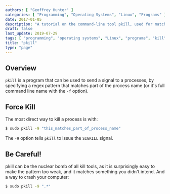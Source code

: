 ```yaml
---
authors: [ "Geoffrey Hunter" ]
categories: [ "Programming", "Operating Systems", "Linux", "Programs" ]
date: 2017-01-05
description: "A tutorial on the command-line tool pkill, used for matching processes against strings and killing them."
draft: false
last_update: 2019-07-29
tags: [ "programming", "operating systems", "Linux", "programs", "kill", "pkill", "regex", "process", "SIGKILL" ]
title: "pkill"
type: "page"
---
```


## Overview

`pkill` is a program that can be used to send a signal to a processes, by specifying a regex pattern that matches part of the process name (or it's full command line name with the `-f` option).

## Force Kill

The most direct way to kill a process is with:

```sh   
$ sudo pkill -9 "this_matches_part_of_process_name"
```

The `-9` option tells `pkill` to issue the `SIGKILL` signal.

## Be Careful!

pkill can be the nuclear bomb of all kill tools, as it is surprisingly easy to make the pattern too weak, and it matches something you didn't intend. And a way to crash your computer:

```sh   
$ sudo pkill -9 ".*" 
```